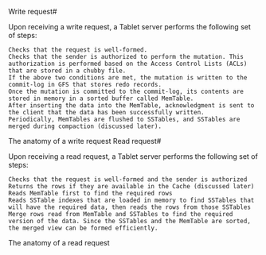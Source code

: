 Write request#

Upon receiving a write request, a Tablet server performs the following set of steps:

    Checks that the request is well-formed.
    Checks that the sender is authorized to perform the mutation. This authorization is performed based on the Access Control Lists (ACLs) that are stored in a chubby file.
    If the above two conditions are met, the mutation is written to the commit-log in GFS that stores redo records.
    Once the mutation is committed to the commit-log, its contents are stored in memory in a sorted buffer called MemTable.
    After inserting the data into the MemTable, acknowledgment is sent to the client that the data has been successfully written.
    Periodically, MemTables are flushed to SSTables, and SSTables are merged during compaction (discussed later).

The anatomy of a write request
Read request#

Upon receiving a read request, a Tablet server performs the following set of steps:

    Checks that the request is well-formed and the sender is authorized
    Returns the rows if they are available in the Cache (discussed later)
    Reads MemTable first to find the required rows
    Reads SSTable indexes that are loaded in memory to find SSTables that will have the required data, then reads the rows from those SSTables
    Merge rows read from MemTable and SSTables to find the required version of the data. Since the SSTables and the MemTable are sorted, the merged view can be formed efficiently.

The anatomy of a read request
